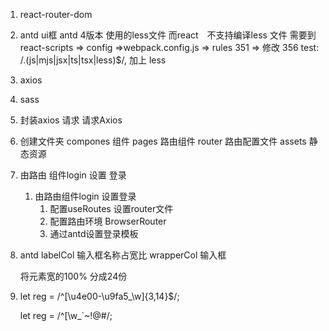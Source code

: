 1. react-router-dom
2. antd ui框
    antd 4版本 使用的less文件 而react　不支持编译less 文件 
    需要到 react-scripts => config =>webpack.config.js => rules 351 =>  修改 
    356 test: /\.(js|mjs|jsx|ts|tsx|less)$/, 加上 less
3. axios
4. sass 
5. 封装axios 请求
    请求Axios  
6. 创建文件夹
compones 组件
pages 路由组件
router 路由配置文件
assets 静态资源
7. 由路由 组件login 设置 登录
   1. 由路由组件login 设置登录
       1.  配置useRoutes  设置router文件
       2.  配置路由环境 BrowserRouter 
       3.  通过antd设置登录模板

8. antd    labelCol 输入框名称占宽比     wrapperCol 输入框

   将元素宽的100%  分成24份

9. let reg = /^[\u4e00-\u9fa5_\w]{3,14}$/;

   let reg = /^[\w_`~!@#$%^&*()+=-\\\]\]\{\}:;'\,.<>/?]{6,15}$/;

